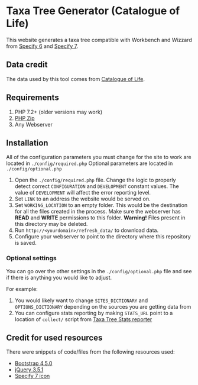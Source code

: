 # Taxa Tree Generator (Catalogue of Life)
This website generates a taxa tree compatible with Workbench and Wizzard from [Specify 6](https://github.com/specify/specify6) and [Specify 7](https://github.com/specify/specify7).

## Data credit
The data used by this tool comes from [Catalogue of Life](http://catalogueoflife.org/).

## Requirements
1. PHP 7.2+ (older versions may work)
1. [PHP Zip](https://stackoverflow.com/questions/18774568/installing-php-zip-extension)
1. Any Webserver

## Installation
All of the configuration parameters you must change for the site to work are located in `./config/required.php`
Optional parameters are located in `./config/optional.php`

1. Open the `./config/required.php` file. Change the logic to properly detect correct `CONFIGURATION` and `DEVELOPMENT` constant values. The value of `DEVELOPMENT` will affect the error reporting level.
1. Set `LINK` to an address the website would be served on.
1. Set `WORKING_LOCATION` to an empty folder. This would be the destination for all the files created in the process. Make sure the webserver has **READ** and **WRITE** permissions to this folder. **Warning!** Files present in this directory may be deleted.
1. Run `http://<yourdomain>/refresh_data/` to download data.
1. Configure your webserver to point to the directory where this repository is saved.


### Optional settings
You can go over the other settings in the `./config/optional.php` file and see if there is anything you would like to adjust.

For example:
1. You would likely want to change `SITES_DICTIONARY` and `OPTIONS_DICTIONARY` depending on the sources you are getting data from
1. You can configure stats reporting by making `STATS_URL` point to a location of `collect/` script from [Taxa Tree Stats reporter](https://github.com/maxxxxxdlp/taxa_tree_stats) 

## Credit for used resources
There were snippets of code/files from the following resources used:
- [Bootstrap 4.5.0](https://github.com/twbs/bootstrap)
- [jQuery 3.5.1](https://github.com/jquery/jquery)
- [Specify 7 icon](https://sp7demofish.specifycloud.org/static/img/fav_icon.png)
